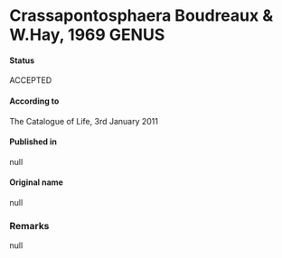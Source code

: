 Crassapontosphaera Boudreaux & W.Hay, 1969 GENUS
=======

#### Status
ACCEPTED

#### According to
The Catalogue of Life, 3rd January 2011

#### Published in
null

#### Original name
null

### Remarks
null